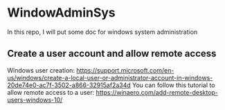 # WindowAdminSys

In this repo, I will put some doc for windows system administration

## Create a user account and allow remote access
Windows user creation: https://support.microsoft.com/en-us/windows/create-a-local-user-or-administrator-account-in-windows-20de74e0-ac7f-3502-a866-32915af2a34d
You can follow this tutorial to allow remote access to a user: https://winaero.com/add-remote-desktop-users-windows-10/
